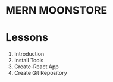 # MERN MOONSTORE

# Lessons
1. Introduction
2. Install Tools
3. Create-React App
4. Create Git Repository